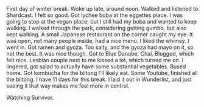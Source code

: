 First day of winter break. Woke up late, around noon. Walked and listened to Shardcast. I felt so good. Got lychee boba at the eggettes place. I was going to stop at the vegan place, but I still had my boba and wanted to keep walking. I walked through the park, considering getting gumbo, but also kept walking. A small Japanese restaurant on the corner caught my eye. It was open, not many people inside, had a nice menu. I liked the whimsy. I went in. Got ramen and gyoza. Too salty, and the gyoza had mayo on it, so not the best. It was nice though. Got to Blue Danube. Chai. Blogged, which felt nice. Lesbian couple next to me kissed a lot, which turned me on. I lingered, got salad to actually have some substantial vegetables. Bused home. Got kombucha for the biltong I'll likely eat. Some Youtube, finished all the biltong. I have 11 days for this break. I laid it out in Wunderlist, and just seeing it that way makes me feel more in control.

Watching Survivor.
